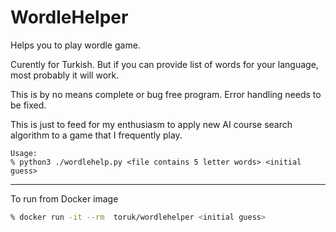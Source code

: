 # WordleHelper

Helps you to play wordle game.

Curently for Turkish. But if you can provide list of words for your language, most probably it will work.

This is by no means complete or bug free program. Error handling needs to be fixed.

This is just to feed for my enthusiasm to apply new AI course search algorithm to a game that I frequently play.

```shell
Usage: 
% python3 ./wordlehelp.py <file contains 5 letter words> <initial guess>
```

---

To run from Docker image

```bash
% docker run -it --rm  toruk/wordlehelper <initial guess>
```
